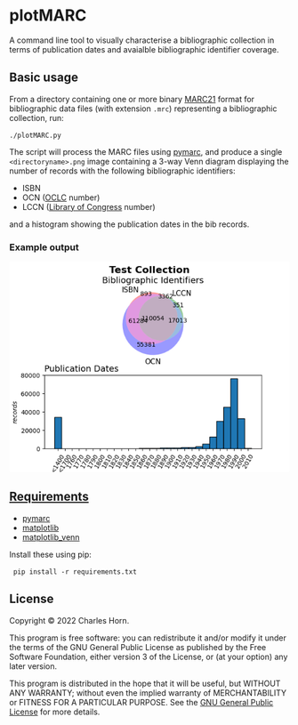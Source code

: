# plotMARC

A command line tool to visually characterise a bibliographic collection in terms of publication dates and avaialble bibliographic identifier coverage.

## Basic usage

From a directory containing one or more binary [MARC21](https://www.loc.gov/marc/bibliographic/) format for bibliographic data files (with extension `.mrc`)
representing a bibliographic collection, run:

    ./plotMARC.py
    
The script will process the MARC files using [pymarc](https://gitlab.com/pymarc/pymarc),
and produce a single `<directoryname>.png` image containing a 3-way Venn diagram displaying the number of records with the following bibliographic identifiers:
  
  * ISBN
  * OCN ([OCLC](https://www.oclc.org/) number)
  * LCCN ([Library of Congress](https://loc.gov/) number)
  
  and a histogram showing the publication dates in the bib records.

### Example output

![Example plotMARC output plot](sample/sample.png)

  
  ## [Requirements](requirements.txt)
 
  * [pymarc](https://gitlab.com/pymarc/pymarc)
  * [matplotlib](https://matplotlib.org/)
  * [matplotlib_venn](https://github.com/konstantint/matplotlib-venn)
 
  Install these using pip:
 
     pip install -r requirements.txt


## License
Copyright © 2022 Charles Horn.

This program is free software: you can redistribute it and/or modify it under the terms of the GNU General Public License as published by the Free Software Foundation, either version 3 of the License, or (at your option) any later version.

This program is distributed in the hope that it will be useful, but WITHOUT ANY WARRANTY; without even the implied warranty of MERCHANTABILITY or FITNESS FOR A PARTICULAR PURPOSE. See the [GNU General Public License](LICENSE) for more details.
